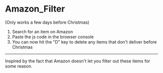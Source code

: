 # Amazon_Filter

(Only works a few days before Christmas)

1. Search for an item on Amazon
2. Paste the js code in the browser console
3. You can now hit the "D" key to delete any items that don't deliver before Christmas

---

Inspired by the fact that Amazon doesn't let you filter out these items for some reason.
